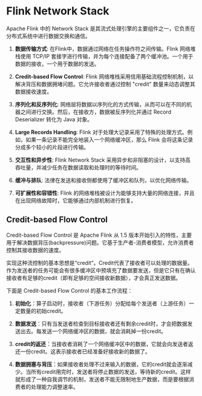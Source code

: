 # Flink Network Stack



Apache Flink 中的 Network Stack 是其流式处理引擎的主要组件之一，它负责在分布式系统中进行数据交换和通信。

1. **数据传输方式**: 在Flink中，数据通过网络在任务操作符之间传输。Flink 网络堆栈使用 TCP/IP 套接字进行传输，并为每个连接配备了两个缓冲池。一个用于数据的接收，一个用于数据的发送。

2. **Credit-based Flow Control**: Flink 网络堆栈采用信用基础流程控制机制，以解决背压和数据拥堵问题。它允许接收者通过控制 "credit" 数量来动态调整其数据接收速度。

3. **序列化和反序列化**: 网络层将数据以序列化的方式传输，从而可以在不同的机器之间进行交换。然后，在接收方，数据被反序列化并通过 Record Deserializer 转化为 Java 对象。

4. **Large Records Handling**: Flink 对于处理大记录采用了特殊的处理方式。例如，如果一条记录不能完全地装入一个网络缓冲区，那么 Flink 会将这条记录分成多个较小的片段进行传输。

5. **交互性和异步性**: Flink Network Stack 采用异步和非阻塞的设计，以支持高吞吐量，并减少任务在数据读取和处理时的等待时间。

6. **缓冲与排队**: 法律在发送和接收侧都使用了缓冲区和队列，以优化网络传输。

7. **可扩展性和容错性**: Flink 的网络堆栈被设计为能够支持大量的网络连接，并且在出现网络故障时，它能够通过内部机制进行恢复。



##  Credit-based Flow Control
Credit-based Flow Control 是 Apache Flink 从 1.5 版本开始引入的特性，主要用于解决数据背压(backpressure)问题。它基于生产者-消费者模型，允许消费者控制其接收数据的速度。

实现这种流控制的基本思想是“credit”。Credit代表了接收者可以处理的数据量。作为发送者的任务可能会有很多缓冲区中预填充了数据要发送，但是它只有在确认接收者有足够的credit（即有足够的空间接收新数据），才会真正发送数据。

下面是 Credit-based Flow Control 的基本工作流程：

1. **初始化**：算子启动时，接收者（下游任务）分配给每个发送者（上游任务）一定数量的初始credit。

2. **数据发送**：只有当发送者检查到目标接收者还有剩余credit时，才会把数据发送出去。每发送一个网络缓冲区的数据，就会消耗掉一份credit。

3. **credit的返还**：当接收者消耗了一个网络缓冲区中的数据，它就会向发送者返还一份credit。这表示接收者已经准备好接收新的数据了。

4. **数据拥塞与背压**：如果接收者处理不过来输入的数据，它的credit就会逐渐减少。当所有credit用完时，发送者将停止数据的发送，等待新的credit。这样就形成了一种自我调节的机制，发送者不能无限制地生产数据，而是要根据消费者的处理能力调整速率。



